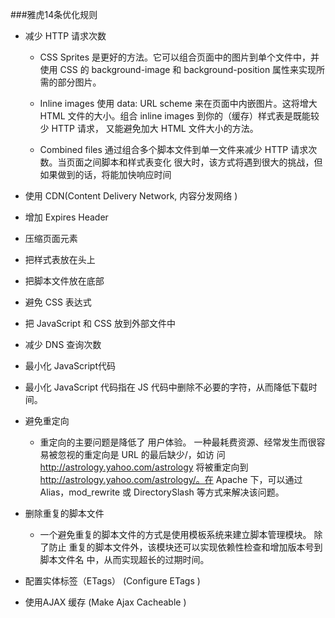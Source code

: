 ###雅虎14条优化规则

* 减少 HTTP 请求次数
    
  * CSS Sprites 是更好的方法。它可以组合页面中的图片到单个文件中，并使用 CSS 的 background-image 和 background-position 属性来实现所需的部分图片。
  
  * Inline images 使用 data: URL scheme 来在页面中内嵌图片。这将增大 HTML 文件的大小。组合 inline images 到你的（缓存）样式表是既能较少 HTTP 请求， 又能避免加大 HTML 文件大小的方法。 
  
  * Combined files 通过组合多个脚本文件到单一文件来减少 HTTP 请求次数。当页面之间脚本和样式表变化 很大时，该方式将遇到很大的挑战，但如果做到的话，将能加快响应时间
  
*  使用 CDN(Content Delivery Network, 内容分发网络 ) 

* 增加 Expires Header 

* 压缩页面元素 

* 把样式表放在头上 

* 把脚本文件放在底部 

* 避免 CSS 表达式 

* 把 JavaScript 和 CSS 放到外部文件中 

* 减少 DNS 查询次数 

* 最小化 JavaScript代码 

 * 最小化 JavaScript 代码指在 JS 代码中删除不必要的字符，从而降低下载时间。 
 
 
* 避免重定向 

  * 重定向的主要问题是降低了 用户体验。 一种最耗费资源、经常发生而很容易被忽视的重定向是 URL 的最后缺少/，如访 问 http://astrology.yahoo.com/astrology 将被重定向到 http://astrology.yahoo.com/astrology/。在 Apache 下，可以通过 Alias，mod_rewrite 或 DirectorySlash 等方式来解决该问题。 
  
  
* 删除重复的脚本文件
 
  * 一个避免重复的脚本文件的方式是使用模板系统来建立脚本管理模块。 除了防止 重复的脚本文件外，该模块还可以实现依赖性检查和增加版本号到脚本文件名 中，从而实现超长的过期时间。
  
* 配置实体标签（ETags） (Configure ETags )

* 使用AJAX 缓存 (Make Ajax Cacheable )
